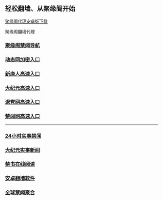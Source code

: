
## 轻松翻墙、从聚缘阁开始


[聚缘阁代理安卓版下载](https://gitlab.com/juyuange/2/-/raw/master/jyg.apk)

聚缘阁翻墙代理 


### [聚缘阁禁闻导航](https://zl.b82ka.club/d/?github.com/)

### [动态网加密入口](https://zt.b82ka.club/6/458/888)


### [新唐人高速入口](https://zl.b82ka.club/6/uua/5)

### [大纪元高速入口](https://zl.b82ka.club/6/uua/7)

### [退党网高速入口](https://zz.b82ka.club/6/uua/8)

### [禁闻网高速入口](https://zx.b82ka.club/ban/uut)



***




### [24小时实事禁闻](https://git.io/fj3Go)

### [大纪元实事新闻](https://git.io/fjmgE)


### [禁书在线阅读](https://github.com/txyzum203/djy/blob/master/gb/9p.md?flntdtv#1)


### [安卓翻墙软件](https://git.io/afq)

### [全球禁闻聚合](https://github.com/gfw-breaker/banned-news1/blob/master/README.md)








